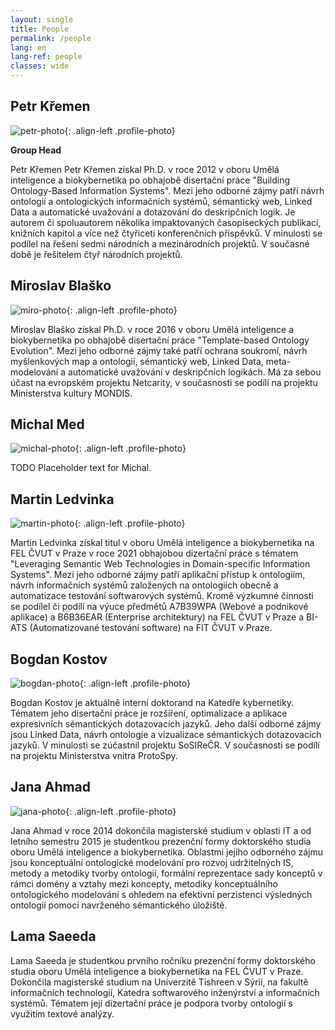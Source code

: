 ```yaml
---
layout: single
title: People
permalink: /people
lang: en
lang-ref: people
classes: wide
---
```


## Petr Křemen

![petr-photo](https://cs.fel.cvut.cz/upload/persons/e6d42e10cc8869d8c22c3d75bc2e66e04977313d.jpg){: .align-left .profile-photo}

__Group Head__

Petr Křemen Petr Křemen získal Ph.D. v roce 2012 v oboru Umělá inteligence a biokybernetika po obhajobě disertační práce
"Building Ontology-Based Information Systems". Mezi jeho odborné zájmy patří návrh ontologií a ontologických informačních systémů,
sémantický web, Linked Data a automatické uvažování a dotazování do deskripčních logik. 
Je autorem či spoluautorem několika impaktovaných časopiseckých publikací, knižních kapitol a více než čtyřiceti konferenčních příspěvků.
V minulosti se podílel na řešení sedmi národních a mezinárodních projektů. V současné době je řešitelem čtyř národních projektů.


## Miroslav Blaško

![miro-photo](https://cs.fel.cvut.cz/upload/persons/5bac11b845c7e4e12fb719c8ca2346d46d892f9b.jpg){: .align-left .profile-photo}

Miroslav Blaško získal Ph.D. v roce 2016 v oboru Umělá inteligence a biokybernetika po obhajobě disertační práce "Template-based Ontology Evolution". 
Mezi jeho odborné zájmy také patří ochrana soukromí, návrh myšlenkových map a ontologií, sémantický web, Linked Data, meta-modelování 
a automatické uvažování v deskripčních logikách. Má za sebou účast na evropském projektu Netcarity, 
v současnosti se podílí na projektu Ministerstva kultury MONDIS.


## Michal Med

![michal-photo](https://cs.fel.cvut.cz/upload/persons/1d28ef5c0a2c20f9b77b561ac99aca0a09ae1d39.jpg){: .align-left .profile-photo}

TODO Placeholder text for Michal.



## Martin Ledvinka

![martin-photo](https://cs.fel.cvut.cz/upload/persons/b7676e1352cdf3dfe020926eb402da5e4ec7d177.jpg){: .align-left .profile-photo}

Martin Ledvinka získal titul v oboru Umělá inteligence a biokybernetika na FEL ČVUT v Praze v roce 2021 obhajobou dizertační práce
s tématem "Leveraging Semantic Web Technologies in Domain-specific Information Systems". Mezi jeho odborné zájmy patří aplikační přístup k ontologiím,
návrh informačních systémů založených na ontologiích obecně a automatizace testování softwarových systémů.
Kromě výzkumné činnosti se podílel či podílí na výuce předmětů A7B39WPA (Webové a podnikové aplikace) a B6B36EAR (Enterprise architektury) 
na FEL ČVUT v Praze a BI-ATS (Automatizované testování software) na FIT ČVUT v Praze.

## Bogdan Kostov

![bogdan-photo](https://cs.fel.cvut.cz/upload/persons/89528fc14733af2d534157cda23b3b402e4e57fd.jpg){: .align-left .profile-photo}

Bogdan Kostov je aktuálně interní doktorand na Katedře kybernetiky. Tématem jeho disertační práce je rozšíření, optimalizace
a aplikace expresivních sémantických dotazovacích jazyků. Jeho další odborné zájmy jsou Linked Data, 
návrh ontologie a vizualizace sémantických dotazovacích jazyků. V minulosti se zúčastnil projektu SoSIReČR. 
V současnosti se podílí na projektu Ministerstva vnitra ProtoSpy.


## Jana Ahmad

![jana-photo](https://cs.fel.cvut.cz/upload/persons/744a3a72447eaa3a4f03bd1c25859b09d1626cf6.jpg){: .align-left .profile-photo}

Jana Ahmad v roce 2014 dokončila magisterské studium v oblasti IT a od letního semestru 2015 je studentkou prezenční formy doktorského studia
oboru Umělá inteligence a biokybernetika. Oblastmi jejího odborného zájmu jsou konceptuální ontologické modelování pro rozvoj udržitelných IS,
metody a metodiky tvorby ontologií, formální reprezentace sady konceptů v rámci domény a vztahy mezi koncepty, metodiky konceptuálního
ontologického modelování s ohledem na efektivní perzistenci výsledných ontologií pomocí navrženého sémantického úložiště.


## Lama Saeeda

Lama Saeeda je studentkou prvního ročníku prezenční formy doktorského studia oboru Umělá inteligence a biokybernetika na FEL ČVUT v Praze. 
Dokončila magisterské studium na Univerzitě Tishreen v Sýrii, na fakultě informačních technologií, Katedra softwarového inženýrství a informačních systémů.
Tématem její dizertační práce je podpora tvorby ontologií s využitím textové analýzy.
